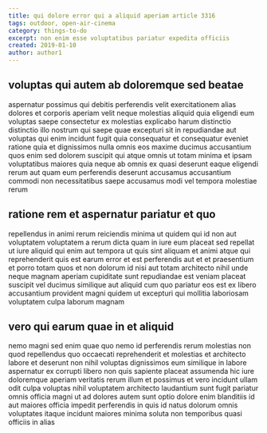 ```yaml
---
title: qui dolore error qui a aliquid aperiam article 3316
tags: outdoor, open-air-cinema
category: things-to-do
excerpt: non enim esse voluptatibus pariatur expedita officiis
created: 2019-01-10
author: author1
---
```


## voluptas qui autem ab doloremque sed beatae

aspernatur possimus qui debitis perferendis velit exercitationem alias dolores et corporis aperiam velit neque molestias aliquid quia eligendi eum voluptas saepe consectetur ex molestias explicabo harum distinctio distinctio illo nostrum qui saepe quae excepturi sit in repudiandae aut voluptas qui enim incidunt fugit quia consequatur et consequatur eveniet ratione quia et dignissimos nulla omnis eos maxime ducimus accusantium quos enim sed dolorem suscipit qui atque omnis ut totam minima et ipsam voluptatibus maiores quia neque ab omnis ex quasi deserunt eaque eligendi rerum aut quam eum perferendis deserunt accusamus accusantium commodi non necessitatibus saepe accusamus modi vel tempora molestiae rerum

## ratione rem et aspernatur pariatur et quo

repellendus in animi rerum reiciendis minima ut quidem qui id non aut voluptatem voluptatem a rerum dicta quam in iure eum placeat sed repellat ut iure aliquid qui enim aut tempora ut quis sint aliquam et animi atque qui reprehenderit quis est earum error et est perferendis aut et et praesentium et porro totam quos et non dolorum id nisi aut totam architecto nihil unde neque magnam aperiam cupiditate sunt repudiandae est veniam placeat suscipit vel ducimus similique aut aliquid cum quo pariatur eos est ex libero accusantium provident magni quidem ut excepturi qui mollitia laboriosam voluptatem culpa laborum magnam

## vero qui earum quae in et aliquid

nemo magni sed enim quae quo nemo id perferendis rerum molestias non quod repellendus quo occaecati reprehenderit et molestias et architecto labore et deserunt non nihil voluptas dignissimos eum similique in labore aspernatur ex corrupti libero non quis sapiente placeat assumenda hic iure doloremque aperiam veritatis rerum illum et possimus et vero incidunt ullam odit culpa voluptas nihil voluptatem architecto laudantium sunt fugit pariatur omnis officia magni ut ad dolores autem sunt optio dolore enim blanditiis id aut maiores officia impedit perferendis in quis id natus dolorum omnis voluptates itaque incidunt maiores minima soluta non temporibus quasi officiis in alias
